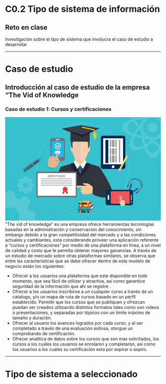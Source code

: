 # C0.2 Tipo de sistema de información
## Reto en clase

Investigación sobre el tipo de sistema que involucra el caso de estudio a desarrollar

___

# Caso de estudio

## Introducción al caso de estudio de la empresa “The Vid of Knowledge
### Caso de estudio 1: Cursos y certificaciones
![](img/edu.jpg)
“The vid of knowledge” es una empresa ofrece herramientas tecnologías basadas en la administración y conservación del conocimiento, sin embargo debido a la gran competitividad del mercado y a las condiciones actuales y cambiantes, esta considerando proveer una aplicación referente a “cursos y certificaciones” por medio de una plataforma en línea, a un nivel de calidad y costo que le permita obtener mayores ganancias. A través de un estudio de mercado sobre otras plataformas similares, se observa que entre las características que se debe ofrecer dentro de este modelo de negocio están los siguientes:

* Ofrecer a los usuarios una plataforma que este disponible en todo momento, que sea fácil de utilizar y atractiva, así como garantice seguridad de la información que ahí se registre .
* Ofrecer a los usuarios inscribirse a un cualquier curso a través de un catalogo, y/o un mapa de ruta de cursos basado en un perfil establecido.
Permitir que los cursos que se publiquen y ofrezcan puedan ser creados utilizando distintos formatos tales como son videos o presentaciones, y separadas por tópicos con un limite máximo de tamaño y duración.
* Ofrecer al usuario los avances logrados por cada curso, y al ser completado a través de una evaluación exitosa, otorgue un comprobando de certificación.
* Ofrecer analítica de datos sobre los cursos que son mas solicitados, los cursos a los cuales los usuarios se enrolaron y completaron, así como los usuarios a los cuales su certificación esta por expirar o expiro.
___ 
 # Tipo de sistema a seleccionado




